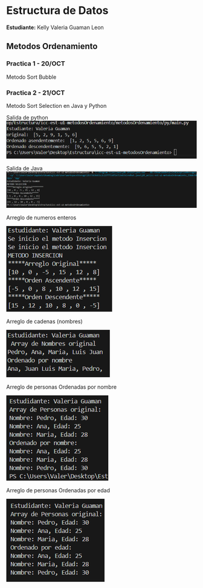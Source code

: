 
# Estructura de Datos

**Estudiante:** Kelly Valeria Guaman Leon

## Metodos Ordenamiento

### Practica 1 - 20/OCT
Metodo Sort Bubble

### Practica 2 - 21/OCT
Metodo Sort Selection en Java y Python

Salida de python
![alt text](assets/SortSelectionpy.png)


Salida de Java
![alt text](assets/SortSelectionjava.png)


Arreglo de numeros enteros

![alt text](assets/ArregloDeNumerosEnteros.png)

Arreglo de cadenas (nombres)

![alt text](assets/ArregloDeCadenas.png)


Arreglo de personas Ordenadas por nombre

![alt text](assets/ArregloDePersonasPorNombre.png)


Arreglo de personas Ordenadas por edad

![alt text](assets/ArregloDePersonasPorEdad.png)
